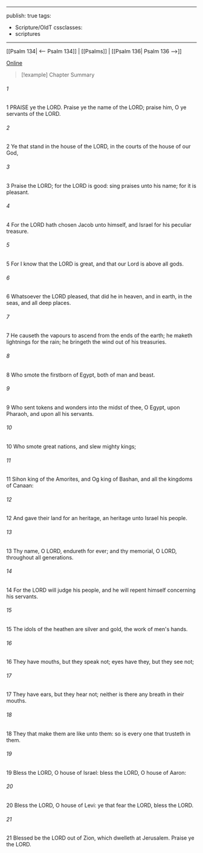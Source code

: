 

---
publish: true
tags:
  - Scripture/OldT
cssclasses:
  - scriptures
---
[[Psalm 134| <-- Psalm 134]] | [[Psalms]] | [[Psalm 136| Psalm 136 -->]]

[Online](https://churchofjesuschrist.org/study/scriptures/ot/ps/135?lang=eng)

>[!example] Chapter Summary
>
###### 1
1 PRAISE ye the LORD.  Praise ye the name of the LORD; praise him, O ye servants of the LORD.
###### 2
2 Ye that stand in the house of the LORD, in the courts of the house of our God,
###### 3
3 Praise the LORD; for the LORD is good: sing praises unto his name; for it is pleasant.
###### 4
4 For the LORD hath chosen Jacob unto himself, and Israel for his peculiar treasure.
###### 5
5 For I know that the LORD is great, and that our Lord is above all gods.
###### 6
6 Whatsoever the LORD pleased, that did he in heaven, and in earth, in the seas, and all deep places.
###### 7
7 He causeth the vapours to ascend from the ends of the earth; he maketh lightnings for the rain; he bringeth the wind out of his treasuries.
###### 8
8 Who smote the firstborn of Egypt, both of man and beast.
###### 9
9 Who sent tokens and wonders into the midst of thee, O Egypt, upon Pharaoh, and upon all his servants.
###### 10
10 Who smote great nations, and slew mighty kings;
###### 11
11 Sihon king of the Amorites, and Og king of Bashan, and all the kingdoms of Canaan:
###### 12
12 And gave their land for an heritage, an heritage unto Israel his people.
###### 13
13 Thy name, O LORD, endureth for ever; and thy memorial, O LORD, throughout all generations.
###### 14
14 For the LORD will judge his people, and he will repent himself concerning his servants.
###### 15
15 The idols of the heathen are silver and gold, the work of men's hands.
###### 16
16 They have mouths, but they speak not; eyes have they, but they see not;
###### 17
17 They have ears, but they hear not; neither is there any breath in their mouths.
###### 18
18 They that make them are like unto them: so is every one that trusteth in them.
###### 19
19 Bless the LORD, O house of Israel: bless the LORD, O house of Aaron:
###### 20
20 Bless the LORD, O house of Levi: ye that fear the LORD, bless the LORD.
###### 21
21 Blessed be the LORD out of Zion, which dwelleth at Jerusalem.  Praise ye the LORD.



